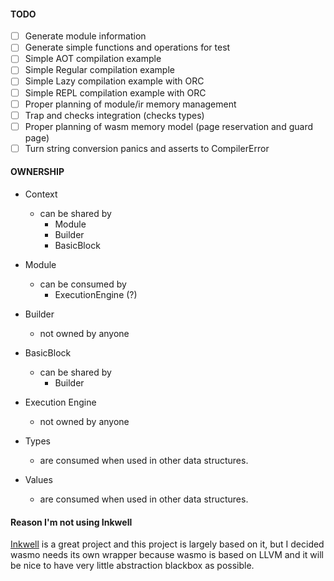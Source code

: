 #### TODO
- [ ] Generate module information
- [ ] Generate simple functions and operations for test
- [ ] Simple AOT compilation example
- [ ] Simple Regular compilation example
- [ ] Simple Lazy compilation example with ORC
- [ ] Simple REPL compilation example with ORC
- [ ] Proper planning of module/ir memory management
- [ ] Trap and checks integration (checks types)
- [ ] Proper planning of wasm memory model (page reservation and guard page)
- [ ] Turn string conversion panics and asserts to CompilerError

#### OWNERSHIP
- Context
    - can be shared by
        - Module
        - Builder
        - BasicBlock

- Module
    - can be consumed by
        - ExecutionEngine (?)

- Builder
    - not owned by anyone

- BasicBlock
    - can be shared by
        - Builder

- Execution Engine
    - not owned by anyone

- Types
    - are consumed when used in other data structures.

- Values
    - are consumed when used in other data structures.

#### Reason I'm not using Inkwell
[Inkwell](https://github.com/TheDan64/inkwell) is a great project and this project is largely based on it, but I decided wasmo needs its own wrapper because wasmo is based on LLVM and it will be nice to have very little abstraction blackbox as possible.
